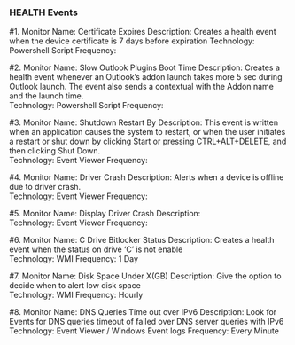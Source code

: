### HEALTH Events 

#1. 	Monitor Name: 	Certificate Expires
		Description: 	Creates a health event when the device certificate is 7 days before expiration
		Technology:		Powershell Script
		Frequency:
	
#2. 	Monitor Name: 	Slow Outlook Plugins Boot Time
		Description: 	Creates a health event whenever an Outlook’s addon launch takes more 5 sec during Outlook launch. The event also sends a contextual with the Addon name and the launch time. 	
		Technology:		Powershell Script
		Frequency:
	
#3. 	Monitor Name: 	Shutdown Restart By
		Description: 	This event is written when an application causes the system to restart, or when the user initiates a restart or shut down by clicking Start or pressing CTRL+ALT+DELETE, and then clicking Shut Down. 	
		Technology:		Event Viewer
		Frequency:
	
#4. 	Monitor Name: 	Driver Crash
		Description: 	Alerts when a device is offline due to driver crash.  	
		Technology:		Event Viewer
		Frequency:
	
#5. 	Monitor Name: 	Display Driver Crash
		Description: 	  	
		Technology:		Event Viewer
		Frequency:
	
#6. 	Monitor Name: 	C Drive Bitlocker Status
		Description: 	Creates a health event when the status on drive ‘C’ is not enable 	
		Technology:		WMI
		Frequency: 		1 Day
	
#7. 	Monitor Name: 	Disk Space Under X(GB)
		Description: 	Give the option to decide when to alert low disk space 	
		Technology:		WMI
		Frequency: 		Hourly

#8.	Monitor Name: 	DNS Queries Time out over IPv6
		Description: 	Look for Events for DNS queries timeout of failed over DNS server queries with IPv6  	
		Technology:		Event Viewer / Windows Event logs
		Frequency: 		Every Minute
	
